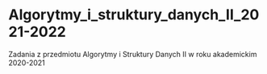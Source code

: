 # Algorytmy_i_struktury_danych_II_2021-2022
Zadania z przedmiotu Algorytmy i Struktury Danych II w roku akademickim 2020-2021
